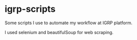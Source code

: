 # igrp-scripts
Some scripts I use to automate my workflow at IGRP platform.

I used selenium and beautifulSoup for web scraping.
